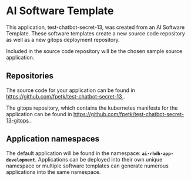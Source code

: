 # AI Software Template

This application, test-chatbot-secret-13, was created from an AI Software Template. These software templates create a new source code repository as well as a new gitops deployment repository.

Included in the source code repository will be the chosen sample source application.

## Repositories

The source code for your application can be found in [https://github.com/fpetk/test-chatbot-secret-13 ](https://github.com/fpetk/test-chatbot-secret-13 ).
 
The gitops repository, which contains the kubernetes manifests for the application can be found in 
[https://github.com/fpetk/test-chatbot-secret-13-gitops ](https://github.com/fpetk/test-chatbot-secret-13-gitops ). 

## Application namespaces 

The default application will be found in the namespace: **`ai-rhdh-app-development`**. Applications can be deployed into their own unique namespace or multiple software templates can generate numerous applications into the same namespace.